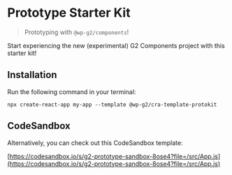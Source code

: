 # Prototype Starter Kit

> Prototyping with `@wp-g2/components`!

Start experiencing the new (experimental) G2 Components project with this starter kit!

## Installation

Run the following command in your terminal:

```
npx create-react-app my-app --template @wp-g2/cra-template-protokit
```

## CodeSandbox

Alternatively, you can check out this CodeSandbox template:

[https://codesandbox.io/s/g2-prototype-sandbox-8ose4?file=/src/App.js](https://codesandbox.io/s/g2-prototype-sandbox-8ose4?file=/src/App.js)
